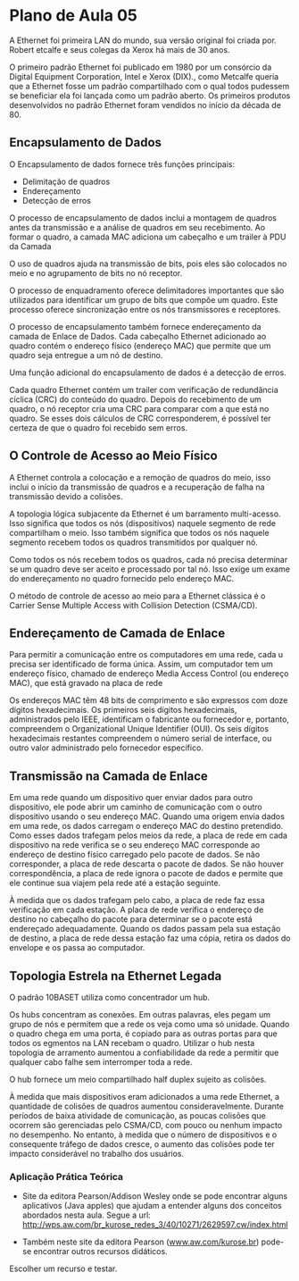 # Plano de Aula 05

A Ethernet foi primeira LAN do mundo, sua versão original foi criada por. Robert etcalfe e seus colegas da Xerox há mais de 30 anos.

O primeiro padrão Ethernet foi publicado em 1980 por um consórcio da Digital Equipment Corporation, Intel e Xerox (DIX)., como Metcalfe queria que a Ethernet fosse um padrão compartilhado com o qual todos pudessem se beneficiar ela foi lançada como um padrão aberto. Os primeiros produtos desenvolvidos no padrão Ethernet foram vendidos no início da década de 80.

## Encapsulamento de Dados

O Encapsulamento de dados fornece três funções principais:
- Delimitação de quadros
- Endereçamento
- Detecção de erros

O processo de encapsulamento de dados inclui a montagem de quadros antes da transmissão e a análise de quadros em seu recebimento. Ao formar o quadro, a camada MAC adiciona um cabeçalho e um trailer à PDU da Camada

O uso de quadros ajuda na transmissão de bits, pois eles são colocados no meio e no agrupamento de bits no nó receptor.

O processo de enquadramento oferece delimitadores importantes que são utilizados para identificar um grupo de bits que compõe um quadro. Este processo oferece sincronização entre os nós transmissores e receptores.

O processo de encapsulamento também fornece endereçamento da camada de Enlace de Dados. Cada cabeçalho Ethernet adicionado ao quadro contém o endereço físico (endereço MAC) que permite que um quadro seja entregue a um nó de destino.

Uma função adicional do encapsulamento de dados é a detecção de erros.

Cada quadro Ethernet contém um trailer com verificação de redundância cíclica (CRC) do conteúdo do quadro. Depois do recebimento de um quadro, o nó receptor cria uma CRC para comparar com a que está no quadro. Se esses dois cálculos de CRC corresponderem, é possível ter certeza de que o quadro foi recebido sem erros.

## O Controle de Acesso ao Meio Físico
A Ethernet controla a colocação e a remoção de quadros do meio, isso inclui o
início da transmissão de quadros e a recuperação de falha na transmissão
devido a colisões.

A topologia lógica subjacente da Ethernet é um barramento multi-acesso. Isso
significa que todos os nós (dispositivos) naquele segmento de rede compartilham o meio. Isso também significa que todos os nós naquele segmento recebem todos os quadros transmitidos por qualquer nó.

Como todos os nós recebem todos os quadros, cada nó precisa determinar se um quadro deve ser aceito e processado por tal nó. Isso exige um exame do endereçamento no quadro fornecido pelo endereço MAC.

O método de controle de acesso ao meio para a Ethernet clássica é o Carrier Sense Multiple Access with Collision Detection (CSMA/CD).

## Endereçamento de Camada de Enlace

Para permitir a comunicação entre os computadores em uma rede, cada u precisa ser identificado de forma única. Assim, um computador tem um endereço físico, chamado de endereço Media Access Control (ou endereço MAC), que está gravado na placa de rede

Os endereços MAC têm 48 bits de comprimento e são expressos com doze dígitos hexadecimais. Os primeiros seis dígitos hexadecimais, administrados pelo IEEE, identificam o fabricante ou fornecedor e, portanto, compreendem o Organizational Unique Identifier (OUI). Os seis dígitos hexadecimais restantes compreendem o número serial de interface, ou outro valor administrado pelo fornecedor específico.

## Transmissão na Camada de Enlace
Em uma rede quando um dispositivo quer enviar dados para outro dispositivo, ele pode abrir um caminho de comunicação com o outro dispositivo usando o seu endereço MAC. Quando uma origem envia dados em uma rede, os dados carregam o endereço MAC do destino pretendido. Como esses dados trafegam pelos meios da rede, a placa de rede em cada dispositivo na rede verifica se o seu endereço MAC corresponde ao endereço de destino físico carregado pelo pacote de dados. Se não corresponder, a placa de rede descarta o pacote de dados. Se não houver correspondência, a placa de rede ignora o pacote de dados e permite que ele continue sua viajem pela rede até a estação seguinte.

À medida que os dados trafegam pelo cabo, a placa de rede faz essa verificação em cada estação. A placa de rede verifica o endereço de destino no cabeçalho do pacote para determinar se o pacote está endereçado adequadamente. Quando os dados passam pela sua estação de destino, a placa de rede dessa estação faz uma cópia, retira os dados do envelope e os passa ao computador.

## Topologia Estrela na Ethernet Legada

O padrão 10BASET utiliza como concentrador um hub.

Os hubs concentram as conexões. Em outras palavras, eles pegam um grupo de nós e permitem que a rede os veja como uma só unidade. Quando o quadro chega em uma porta, é copiado para as outras portas para que todos os egmentos na LAN recebam o quadro. Utilizar o hub nesta topologia de arramento aumentou a confiabilidade da rede a permitir que qualquer cabo falhe sem interromper toda a rede.

O hub fornece um meio compartilhado half duplex sujeito as colisões.

À medida que mais dispositivos eram adicionados a uma rede Ethernet, a quantidade de colisões de quadros aumentou consideravelmente. Durante períodos de baixa atividade de comunicação, as poucas colisões que ocorrem são gerenciadas pelo CSMA/CD, com pouco ou nenhum impacto no desempenho. No entanto, à medida que o número de dispositivos e o consequente tráfego de dados cresce, o aumento das colisões pode ter impacto considerável no trabalho dos usuários.

### Aplicação Prática Teórica
- Site da editora Pearson/Addison Wesley onde se pode encontrar alguns aplicativos (Java apples) que ajudam a entender alguns dos conceitos abordados nesta aula. Segue a url: http://wps.aw.com/br_kurose_redes_3/40/10271/2629597.cw/index.html

- Também neste site da editora Pearson (www.aw.com/kurose.br) pode-se encontrar outros recursos didáticos.

Escolher um recurso e testar.
